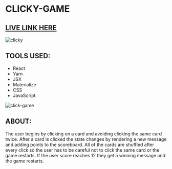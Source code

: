 # CLICKY-GAME 

## [LIVE LINK HERE](https://lit-wildwood-52008.herokuapp.com/)
![clicky](https://user-images.githubusercontent.com/40511023/55295669-57f00d00-53d5-11e9-89a0-aec473822689.gif)

## TOOLS USED: 
- React
- Yarn
- JSX
- Materialize
- CSS
- JavaScript

![click-game](https://user-images.githubusercontent.com/40511023/50923163-e6c23e80-1411-11e9-9328-01ad84f7231e.jpg)
## ABOUT:

The user begins by clicking on a card and avoiding clicking the same card twice. After a card is clicked the state changes by rendering a new message and adding points to the scoreboard. All of the cards are shuffled after every click so the user has to be careful not to click the same card or the game restarts. If the user score reaches 12 they get a winning message and the game restarts.
